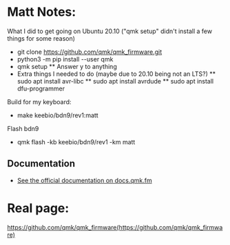 # Matt Notes:
What I did to get going on Ubuntu 20.10 ("qmk setup" didn't install a few things for some reason)
* git clone https://github.com/qmk/qmk_firmware.git
* python3 -m pip install --user qmk
* qmk setup
** Answer y to anything
* Extra things I needed to do (maybe due to 20.10 being not an LTS?)
** sudo apt install avr-libc
** sudo apt install avrdude
** sudo apt install dfu-programmer

Build for my keyboard:
* make keebio/bdn9/rev1:matt

Flash bdn9
* qmk flash -kb keebio/bdn9/rev1 -km matt

## Documentation

* [See the official documentation on docs.qmk.fm](https://docs.qmk.fm)

# Real page:
https://github.com/qmk/qmk_firmware(https://github.com/qmk/qmk_firmware)


